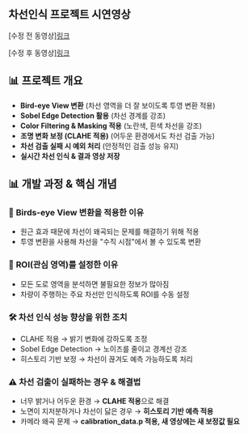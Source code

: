 ## 차선인식 프로젝트 시연영상
[수정 전 동영상][링크](https://drive.google.com/file/d/1MdOXBKet_ULtAm5qHkZOsc7WRfDcO9BY/view?usp=drive_link)

[수정 후 동영상][링크](https://drive.google.com/file/d/1PSVOEENlLh1I3kowVFXptJD6pj2GCnfm/view?usp=drive_link)
## 📊 프로젝트 개요
- **Bird-eye View 변환** (차선 영역을 더 잘 보이도록 투영 변환 적용)
- **Sobel Edge Detection 활용** (차선 경계를 강조)
- **Color Filtering & Masking 적용** (노란색, 흰색 차선을 강조)
- **조명 변화 보정 (CLAHE 적용)** (어두운 환경에서도 차선 검출 가능)
- **차선 검출 실패 시 예외 처리** (안정적인 검출 성능 유지)
- **실시간 차선 인식 & 결과 영상 저장**
## 📊 개발 과정 & 핵심 개념

### 🚀 **Birds-eye View 변환을 적용한 이유**
- 원근 효과 때문에 차선이 왜곡되는 문제를 해결하기 위해 적용  
- 투영 변환을 사용해 차선을 "수직 시점"에서 볼 수 있도록 변환  

### 🎯 **ROI(관심 영역)를 설정한 이유**
- 모든 도로 영역을 분석하면 불필요한 정보가 많아짐  
- 차량이 주행하는 주요 차선만 인식하도록 ROI를 수동 설정  

### 🛠 **차선 인식 성능 향상을 위한 조치**
- CLAHE 적용 → 밝기 변화에 강하도록 조정  
- Sobel Edge Detection → 노이즈를 줄이고 경계선 강조  
- 히스토리 기반 보정 → 차선이 끊겨도 예측 가능하도록 처리  

### ⚠️ **차선 검출이 실패하는 경우 & 해결법**
- 너무 밝거나 어두운 환경 → **CLAHE 적용**으로 해결  
- 노면이 지저분하거나 차선이 닳은 경우 → **히스토리 기반 예측 적용**  
- 카메라 왜곡 문제 → **calibration_data.p 적용, 새 영상에는 새 보정값 필요**  
